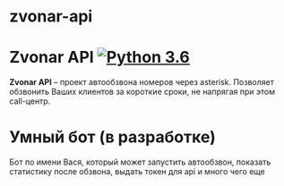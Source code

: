 # zvonar-api

Zvonar API [![Python 3.6](https://img.shields.io/badge/python-3.6-blue.svg)](https://www.python.org/downloads/release/python-360/)
=================================================================================================================================================================================
**Zvonar API** – проект автообзвона номеров через asterisk. Позволяет обзвонить Ваших клиентов за короткие сроки, не напрягая при этом call-центр.

# Умный бот (в разработке)
Бот по имени Вася, который может запустить автообзвон, показать статистику после обзвона, выдать токен для api и много чего еще
